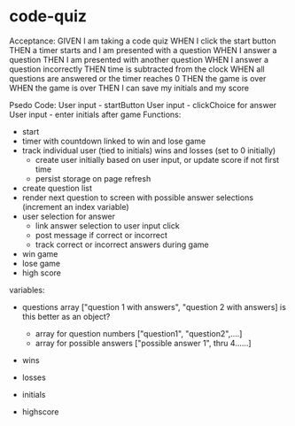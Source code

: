 # code-quiz

Acceptance:
GIVEN I am taking a code quiz
WHEN I click the start button
THEN a timer starts and I am presented with a question
WHEN I answer a question
THEN I am presented with another question
WHEN I answer a question incorrectly
THEN time is subtracted from the clock
WHEN all questions are answered or the timer reaches 0
THEN the game is over
WHEN the game is over
THEN I can save my initials and my score

Psedo Code:
User input - startButton
User input - clickChoice for answer
User input - enter initials after game
Functions:
- start
- timer with countdown linked to win and lose game
- track individual user (tied to initials) wins and losses (set to 0 initially)
    - create user initially based on user input, or update score if not first time
    - persist storage on page refresh
- create question list
- render next question to screen with possible answer selections (increment an index variable)
- user selection for answer
    - link answer selection to user input click
    - post message if correct or incorrect
    - track correct or incorrect answers during game
- win game
- lose game
- high score

variables:
- questions array ["question 1 with answers", "question 2 with answers] is this better as an object?
    - array for question numbers ["question1", "question2",....]
    - array for possible answers ["possible answer 1", thru 4......]

- wins
- losses
- initials
- highscore







